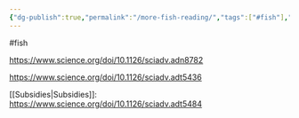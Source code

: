```yaml
---
{"dg-publish":true,"permalink":"/more-fish-reading/","tags":["#fish"],"created":"2025-10-23T17:42:43.429+01:00","updated":"2025-10-23T18:06:08.669+01:00"}
---
```


#fish 

https://www.science.org/doi/10.1126/sciadv.adn8782 

https://www.science.org/doi/10.1126/sciadv.adt5436

[[Subsidies\|Subsidies]]: https://www.science.org/doi/10.1126/sciadv.adt5484